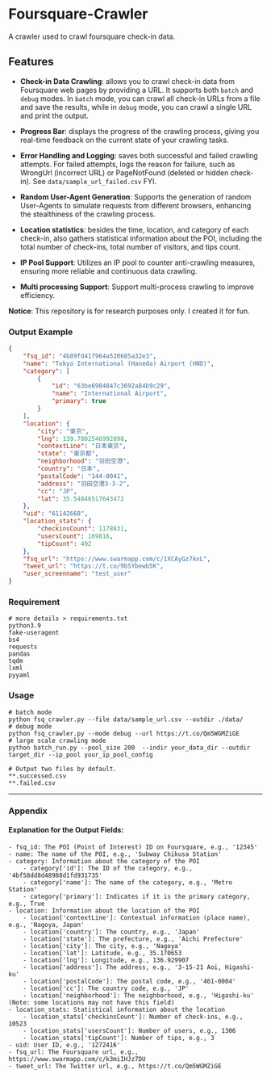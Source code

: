 # Foursquare-Crawler
A crawler used to crawl foursquare check-in data.
## Features 
- **Check-in Data Crawling**: allows you to crawl check-in data from Foursquare web pages by providing a URL. It supports both `batch` and `debug` modes. In `batch` mode, you can crawl all check-in URLs from a file and save the results, while in `debug` mode, you can crawl a single URL and print the output.

- **Progress Bar**: displays the progress of the crawling process, giving you real-time feedback on the current state of your crawling tasks.

- **Error Handling and Logging**: saves both successful and failed crawling attempts. For failed attempts, logs the reason for failure, such as WrongUrl (incorrect URL) or PageNotFound (deleted or hidden check-in). See `data/sample_url_failed.csv` FYI.

- **Random User-Agent Generation**: Supports the generation of random User-Agents to simulate requests from different browsers, enhancing the stealthiness of the crawling process.

- **Location statistics**: besides the time, location, and category of each check-in, also gathers statistical information about the POI, including the total number of check-ins, total number of visitors, and tips count.

- **IP Pool Support**: Utilizes an IP pool to counter anti-crawling measures, ensuring more reliable and continuous data crawling.

- **Multi processing Support**: Support multi-process crawling to improve efficiency. 

**Notice**: This repository is for research purposes only. I created it for fun.


### Output Example 
```json 
{
    "fsq_id": "4b89fd41f964a520685a32e3",
    "name": "Tokyo International (Haneda) Airport (HND)",
    "category": [
        {
            "id": "63be6904847c3692a84b9c29",
            "name": "International Airport",
            "primary": true
        }
    ],
    "location": {
        "city": "東京",
        "lng": 139.7802546992898,
        "contextLine": "日本東京",
        "state": "東京都",
        "neighborhood": "羽田空港",
        "country": "日本",
        "postalCode": "144-0041",
        "address": "羽田空港3-3-2",
        "cc": "JP",
        "lat": 35.54846517643472
    },
    "uid": "61142668",
    "location_stats": {
        "checkinsCount": 1178831,
        "usersCount": 169816,
        "tipCount": 492
    },
    "fsq_url": "https://www.swarmapp.com/c/1XCAyGz7knL",
    "tweet_url": "https://t.co/9bSYbewb5K",
    "user_screenname": "test_user"
}
```

### Requirement 
```shell
# more details > requirements.txt
python3.9 
fake-useragent
bs4
requests
pandas 
tqdm 
lxml
pyyaml
```

### Usage
```shell
# batch mode
python fsq_crawler.py --file data/sample_url.csv --outdir ./data/ 
# debug mode 
python fsq_crawler.py --mode debug --url https://t.co/Qm5WGMZiGE 
# large scale crawling mode
python batch_run.py --pool_size 200  --indir your_data_dir --outdir target_dir --ip_pool your_ip_pool_config 

# Output two files by default.
**.successed.csv 
**.failed.csv 
```

----
### Appendix 
#### Explanation for the Output Fields:
```
- fsq_id: The POI (Point of Interest) ID on Foursquare, e.g., '12345'
- name: The name of the POI, e.g., 'Subway Chikusa Station'
- category: Information about the category of the POI
    - category['id']: The ID of the category, e.g., '4bf58dd8d48988d1fd931735'
    - category['name']: The name of the category, e.g., 'Metro Station'
    - category['primary']: Indicates if it is the primary category, e.g., True
- location: Information about the location of the POI
    - location['contextLine']: Contextual information (place name), e.g., 'Nagoya, Japan'
    - location['country']: The country, e.g., 'Japan'
    - location['state']: The prefecture, e.g., 'Aichi Prefecture'
    - location['city']: The city, e.g., 'Nagoya'
    - location['lat']: Latitude, e.g., 35.170653
    - location['lng']: Longitude, e.g., 136.929907
    - location['address']: The address, e.g., '3-15-21 Aoi, Higashi-ku'
    - location['postalCode']: The postal code, e.g., '461-0004'
    - location['cc']: The country code, e.g., 'JP'
    - location['neighborhood']: The neighborhood, e.g., 'Higashi-ku' (Note: some locations may not have this field)
- location_stats: Statistical information about the location
    - location_stats['checkinsCount']: Number of check-ins, e.g., 10523
    - location_stats['usersCount']: Number of users, e.g., 1306
    - location_stats['tipCount']: Number of tips, e.g., 3
- uid: User ID, e.g., '1272416'
- fsq_url: The Foursquare url, e.g., https://www.swarmapp.com/c/k3miIHJz7DU
- tweet_url: The Twitter url, e.g., https://t.co/Qm5WGMZiGE
```



